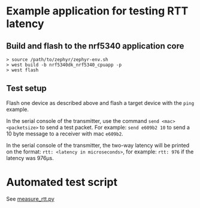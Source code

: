 # Example application for testing RTT latency

## Build and flash to the nrf5340 application core

```
> source /path/to/zephyr/zephyr-env.sh
> west build -b nrf5340dk_nrf5340_cpuapp -p
> west flash
```

## Test setup
Flash one device as described above and flash a target device with the `ping` example.

In the serial console of the transmitter, use the command `send <mac> <packetsize>` to send a test packet. For example: `send e609b2 10` to send a 10 byte message to a receiver with mac `e609b2`.

In the serial console of the transmitter, the two-way latency will be printed on the format: `rtt: <latency in microseconds>`, for example: `rtt: 976` if the latency was 976μs.

# Automated test script

See [measure\_rtt.py](measure_rtt.py)
